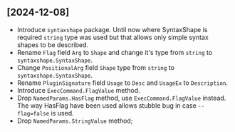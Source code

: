 
## [2024-12-08]
- Introduce `syntaxshape` package. Until now where SyntaxShape is required `string`
  type was used but that allows only simple syntax shapes to be described.
- Rename `Flag` field `Arg` to `Shape` and change it's type from `string` to `syntaxshape.SyntaxShape`.
- Change `PositionalArg` field `Shape` type from `string` to `syntaxshape.SyntaxShape`.
- Rename `PluginSignature` field `Usage` to `Desc` and `UsageEx` to `Description`.
- Introduce `ExecCommand.FlagValue` method.
- Drop `NamedParams.HasFlag` method, use `ExecCommand.FlagValue` instead. The way HasFlag 
  have been used allows stubble bug in case `--flag=false` is used.
- Drop `NamedParams.StringValue` method;